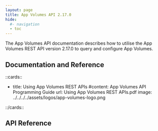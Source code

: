 ```yaml
---
layout: page
title: App Volumes API 2.17.0
hide:
  #- navigation
  - toc
---
```


The App Volumes API documentation describes how to utilise the App Volumes REST API version 2.17.0 to query and configure App Volumes.

## Documentation and Reference

::cards::

- title: Using App Volumes REST APIs
  #content: App Volumes API Programming Guide
  url: Using App Volumes REST APIs.pdf
  image: ../../../../assets/logos/app-volumes-logo.png

::/cards::

## API Reference

<swagger-ui src="swagger.json"/>
